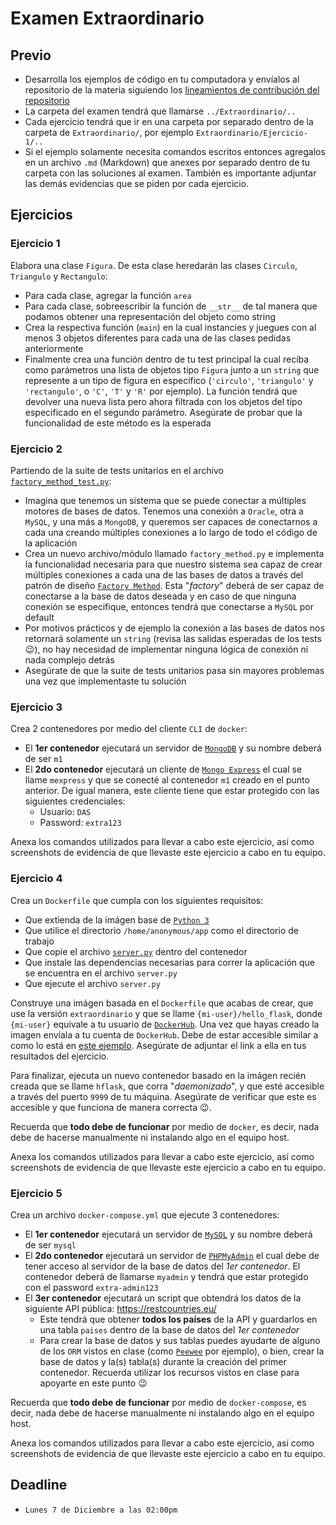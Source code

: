 # Examen Extraordinario

## Previo

- Desarrolla los ejemplos de código en tu computadora y envíalos al repositorio de la materia siguiendo los [lineamientos de contribución del repositorio](https://github.com/AnhellO/DAS_Sistemas#contributing)
- La carpeta del examen tendrá que llamarse `../Extraordinario/..`
- Cada ejercicio tendrá que ir en una carpeta por separado dentro de la carpeta de `Extraordinario/`, por ejemplo `Extraordinario/Ejercicio-1/..`
- Si el ejemplo solamente necesita comandos escritos entonces agregalos en un archivo `.md` (Markdown) que anexes por separado dentro de tu carpeta con las soluciones al examen. También es importante adjuntar las demás evidencias que se piden por cada ejercicio.

## Ejercicios

### Ejercicio 1

Elabora una clase `Figura`. De esta clase heredarán las clases `Circulo`, `Triangulo` y `Rectangulo`:

- Para cada clase, agregar la función `area`
- Para cada clase, sobreescribir la función de `__str__` de tal manera que podamos obtener una representación del objeto como string
- Crea la respectiva función (`main`) en la cual instancies y juegues con al menos 3 objetos diferentes para cada una de las clases pedidas anteriormente
- Finalmente crea una función dentro de tu test principal la cual reciba como parámetros una lista de objetos tipo `Figura` junto a un `string` que represente a un tipo de figura en específico (`'circulo'`, `'triangulo'` y `'rectangulo'`, o `'C'`, `'T'` y `'R'` por ejemplo). La función tendrá que devolver una nueva lista pero ahora filtrada con los objetos del tipo especificado en el segundo parámetro. Asegúrate de probar que la funcionalidad de este método es la esperada

### Ejercicio 2

Partiendo de la suite de tests unitarios en el archivo [`factory_method_test.py`](factory_method_test.py):

- Imagina que tenemos un sistema que se puede conectar a múltiples motores de bases de datos. Tenemos una conexión a `Oracle`, otra a `MySQL`, y una más a `MongoDB`, y queremos ser capaces de conectarnos a cada una creando múltiples conexiones a lo largo de todo el código de la aplicación
- Crea un nuevo archivo/módulo llamado `factory_method.py` e implementa la funcionalidad necesaria para que nuestro sistema sea capaz de crear múltiples conexiones a cada una de las bases de datos a través del patrón de diseño [`Factory Method`](https://refactoring.guru/es/design-patterns/factory-method). Esta "_factory_" deberá de ser capaz de conectarse a la base de datos deseada y en caso de que ninguna conexión se especifique, entonces tendrá que conectarse a `MySQL` por default
- Por motivos prácticos y de ejemplo la conexión a las bases de datos nos retornará solamente un `string` (revisa las salidas esperadas de los tests :wink:), no hay necesidad de implementar ninguna lógica de conexión ni nada complejo detrás
- Asegúrate de que la suite de tests unitarios pasa sin mayores problemas una vez que implementaste tu solución

### Ejercicio 3

Crea 2 contenedores por medio del cliente `CLI` de `docker`:

- El **1er contenedor** ejecutará un servidor de [`MongoDB`](https://hub.docker.com/_/mongo) y su nombre deberá de ser `m1`
- El **2do contenedor** ejecutará un cliente de [`Mongo Express`](https://hub.docker.com/_/mongo-express) el cual se llame `mexpress` y que se conecté al contenedor `m1` creado en el punto anterior. De igual manera, este cliente tiene que estar protegido con las siguientes credenciales:
  - Usuario: `DAS`
  - Password: `extra123`

Anexa los comandos utilizados para llevar a cabo este ejercicio, así como screenshots de evidencia de que llevaste este ejercicio a cabo en tu equipo.

### Ejercicio 4

Crea un `Dockerfile` que cumpla con los siguientes requisitos:

- Que extienda de la imágen base de [`Python 3`](https://hub.docker.com/_/python)
- Que utilice el directorio `/home/anonymous/app` como el directorio de trabajo
- Que copie el archivo [`server.py`](ejercicio-4/server.py) dentro del contenedor
- Que instale las dependencias necesarias para correr la aplicación que se encuentra en el archivo `server.py`
- Que ejecute el archivo `server.py`

Construye una imágen basada en el `Dockerfile` que acabas de crear, que use la versión `extraordinario` y que se llame `{mi-user}/hello_flask`, donde `{mi-user}` equivale a tu usuario de [`DockerHub`](https://hub.docker.com/). Una vez que hayas creado la imagen envíala a tu cuenta de `DockerHub`. Debe de estar accesible similar a como lo está en [este ejemplo](https://hub.docker.com/r/anhellojz/hello_flask). Asegúrate de adjuntar el link a ella en tus resultados del ejercicio.

Para finalizar, ejecuta un nuevo contenedor basado en la imágen recién creada que se llame `hflask`, que corra "_daemonizado_", y que esté accesible a través del puerto `9999` de tu máquina. Asegúrate de verificar que este es accesible y que funciona de manera correcta :wink:.

Recuerda que **todo debe de funcionar** por medio de `docker`, es decir, nada debe de hacerse manualmente ni instalando algo en el equipo host.

Anexa los comandos utilizados para llevar a cabo este ejercicio, así como screenshots de evidencia de que llevaste este ejercicio a cabo en tu equipo.

### Ejercicio 5

Crea un archivo `docker-compose.yml` que ejecute 3 contenedores:

- El **1er contenedor** ejecutará un servidor de [`MySQL`](https://hub.docker.com/_/mysql) y su nombre deberá de ser `mysql`
- El **2do contenedor** ejecutará un servidor de [`PHPMyAdmin`](https://hub.docker.com/r/phpmyadmin/phpmyadmin/) el cual debe de tener acceso al servidor de la base de datos del _1er contenedor_. El contenedor deberá de llamarse `myadmin` y tendrá que estar protegido con el password `extra-admin123`
- El **3er contenedor** ejecutará un script que obtendrá los datos de la siguiente API pública: <https://restcountries.eu/>
  - Este tendrá que obtener **todos los países** de la API y guardarlos en una tabla `paises` dentro de la base de datos del _1er contenedor_
  - Para crear la base de datos y sus tablas puedes ayudarte de alguno de los `ORM` vistos en clase (como [`Peewee`](https://github.com/coleifer/peewee) por ejemplo), o bien, crear la base de datos y la(s) tabla(s) durante la creación del primer contenedor. Recuerda utilizar los recursos vistos en clase para apoyarte en este punto :wink:

Recuerda que **todo debe de funcionar** por medio de `docker-compose`, es decir, nada debe de hacerse manualmente ni instalando algo en el equipo host.

Anexa los comandos utilizados para llevar a cabo este ejercicio, así como screenshots de evidencia de que llevaste este ejercicio a cabo en tu equipo.

## Deadline

- `Lunes 7 de Diciembre a las 02:00pm`
